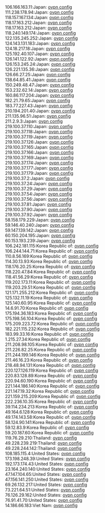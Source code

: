 106.166.163.11:Japan: [ovpn config](vpn/106_166_163_11.ovpn)  
111.238.178.94:Japan: [ovpn config](vpn/111_238_178_94.ovpn)  
118.157.167.134:Japan: [ovpn config](vpn/118_157_167_134.ovpn)  
118.17.163.212:Japan: [ovpn config](vpn/118_17_163_212.ovpn)  
118.17.163.212:Japan: [ovpn config](vpn/118_17_163_212.ovpn)  
118.240.149.174:Japan: [ovpn config](vpn/118_240_149_174.ovpn)  
122.135.245.252:Japan: [ovpn config](vpn/122_135_245_252.ovpn)  
124.143.131.183:Japan: [ovpn config](vpn/124_143_131_183.ovpn)  
124.18.217.18:Japan: [ovpn config](vpn/124_18_217_18.ovpn)  
125.192.40.107:Japan: [ovpn config](vpn/125_192_40_107.ovpn)  
126.141.122.92:Japan: [ovpn config](vpn/126_141_122_92.ovpn)  
126.153.245.24:Japan: [ovpn config](vpn/126_153_245_24.ovpn)  
126.221.135.36:Japan: [ovpn config](vpn/126_221_135_36.ovpn)  
126.66.27.25:Japan: [ovpn config](vpn/126_66_27_25.ovpn)  
138.64.85.41:Japan: [ovpn config](vpn/138_64_85_41.ovpn)  
150.249.48.47:Japan: [ovpn config](vpn/150_249_48_47.ovpn)  
153.232.62.14:Japan: [ovpn config](vpn/153_232_62_14.ovpn)  
160.86.117.204:Japan: [ovpn config](vpn/160_86_117_204.ovpn)  
182.21.79.65:Japan: [ovpn config](vpn/182_21_79_65.ovpn)  
183.77.227.43:Japan: [ovpn config](vpn/183_77_227_43.ovpn)  
210.194.201.40:Japan: [ovpn config](vpn/210_194_201_40.ovpn)  
211.135.96.51:Japan: [ovpn config](vpn/211_135_96_51.ovpn)  
211.2.9.3:Japan: [ovpn config](vpn/211_2_9_3.ovpn)  
219.100.37.110:Japan: [ovpn config](vpn/219_100_37_110.ovpn)  
219.100.37.118:Japan: [ovpn config](vpn/219_100_37_118.ovpn)  
219.100.37.119:Japan: [ovpn config](vpn/219_100_37_119.ovpn)  
219.100.37.126:Japan: [ovpn config](vpn/219_100_37_126.ovpn)  
219.100.37.165:Japan: [ovpn config](vpn/219_100_37_165.ovpn)  
219.100.37.166:Japan: [ovpn config](vpn/219_100_37_166.ovpn)  
219.100.37.169:Japan: [ovpn config](vpn/219_100_37_169.ovpn)  
219.100.37.174:Japan: [ovpn config](vpn/219_100_37_174.ovpn)  
219.100.37.177:Japan: [ovpn config](vpn/219_100_37_177.ovpn)  
219.100.37.179:Japan: [ovpn config](vpn/219_100_37_179.ovpn)  
219.100.37.2:Japan: [ovpn config](vpn/219_100_37_2.ovpn)  
219.100.37.24:Japan: [ovpn config](vpn/219_100_37_24.ovpn)  
219.100.37.29:Japan: [ovpn config](vpn/219_100_37_29.ovpn)  
219.100.37.54:Japan: [ovpn config](vpn/219_100_37_54.ovpn)  
219.100.37.56:Japan: [ovpn config](vpn/219_100_37_56.ovpn)  
219.100.37.81:Japan: [ovpn config](vpn/219_100_37_81.ovpn)  
219.100.37.90:Japan: [ovpn config](vpn/219_100_37_90.ovpn)  
219.100.37.92:Japan: [ovpn config](vpn/219_100_37_92.ovpn)  
58.158.179.229:Japan: [ovpn config](vpn/58_158_179_229.ovpn)  
59.146.40.240:Japan: [ovpn config](vpn/59_146_40_240.ovpn)  
59.147.139.142:Japan: [ovpn config](vpn/59_147_139_142.ovpn)  
60.150.204.195:Japan: [ovpn config](vpn/60_150_204_195.ovpn)  
60.153.193.239:Japan: [ovpn config](vpn/60_153_193_239.ovpn)  
106.242.181.115:Korea Republic of: [ovpn config](vpn/106_242_181_115.ovpn)  
106.244.144.71:Korea Republic of: [ovpn config](vpn/106_244_144_71.ovpn)  
110.8.56.169:Korea Republic of: [ovpn config](vpn/110_8_56_169.ovpn)  
114.30.13.93:Korea Republic of: [ovpn config](vpn/114_30_13_93.ovpn)  
118.176.20.25:Korea Republic of: [ovpn config](vpn/118_176_20_25.ovpn)  
118.220.47.84:Korea Republic of: [ovpn config](vpn/118_220_47_84.ovpn)  
118.41.56.29:Korea Republic of: [ovpn config](vpn/118_41_56_29.ovpn)  
119.202.173.11:Korea Republic of: [ovpn config](vpn/119_202_173_11.ovpn)  
119.203.29.51:Korea Republic of: [ovpn config](vpn/119_203_29_51.ovpn)  
121.171.255.212:Korea Republic of: [ovpn config](vpn/121_171_255_212.ovpn)  
125.132.11.19:Korea Republic of: [ovpn config](vpn/125_132_11_19.ovpn)  
125.140.60.95:Korea Republic of: [ovpn config](vpn/125_140_60_95.ovpn)  
14.6.91.70:Korea Republic of: [ovpn config](vpn/14_6_91_70.ovpn)  
175.194.36.183:Korea Republic of: [ovpn config](vpn/175_194_36_183.ovpn)  
175.198.56.104:Korea Republic of: [ovpn config](vpn/175_198_56_104.ovpn)  
175.209.223.72:Korea Republic of: [ovpn config](vpn/175_209_223_72.ovpn)  
182.221.115.232:Korea Republic of: [ovpn config](vpn/182_221_115_232.ovpn)  
183.99.33.16:Korea Republic of: [ovpn config](vpn/183_99_33_16.ovpn)  
1.215.27.34:Korea Republic of: [ovpn config](vpn/1_215_27_34.ovpn)  
211.208.98.105:Korea Republic of: [ovpn config](vpn/211_208_98_105.ovpn)  
211.226.82.25:Korea Republic of: [ovpn config](vpn/211_226_82_25.ovpn)  
211.244.199.146:Korea Republic of: [ovpn config](vpn/211_244_199_146.ovpn)  
211.46.16.23:Korea Republic of: [ovpn config](vpn/211_46_16_23.ovpn)  
218.48.94.131:Korea Republic of: [ovpn config](vpn/218_48_94_131.ovpn)  
220.127.126.119:Korea Republic of: [ovpn config](vpn/220_127_126_119.ovpn)  
220.83.128.89:Korea Republic of: [ovpn config](vpn/220_83_128_89.ovpn)  
220.94.60.190:Korea Republic of: [ovpn config](vpn/220_94_60_190.ovpn)  
221.144.186.140:Korea Republic of: [ovpn config](vpn/221_144_186_140.ovpn)  
221.147.19.32:Korea Republic of: [ovpn config](vpn/221_147_19_32.ovpn)  
221.159.215.209:Korea Republic of: [ovpn config](vpn/221_159_215_209.ovpn)  
222.236.10.35:Korea Republic of: [ovpn config](vpn/222_236_10_35.ovpn)  
39.114.234.213:Korea Republic of: [ovpn config](vpn/39_114_234_213.ovpn)  
49.164.6.128:Korea Republic of: [ovpn config](vpn/49_164_6_128.ovpn)  
49.174.143.58:Korea Republic of: [ovpn config](vpn/49_174_143_58.ovpn)  
58.124.90.141:Korea Republic of: [ovpn config](vpn/58_124_90_141.ovpn)  
59.12.83.9:Korea Republic of: [ovpn config](vpn/59_12_83_9.ovpn)  
59.20.187.60:Korea Republic of: [ovpn config](vpn/59_20_187_60.ovpn)  
119.76.29.210:Thailand: [ovpn config](vpn/119_76_29_210.ovpn)  
49.228.239.219:Thailand: [ovpn config](vpn/49_228_239_219.ovpn)  
49.228.244.142:Thailand: [ovpn config](vpn/49_228_244_142.ovpn)  
108.185.115.4:United States: [ovpn config](vpn/108_185_115_4.ovpn)  
173.198.248.39:United States: [ovpn config](vpn/173_198_248_39.ovpn)  
192.173.174.43:United States: [ovpn config](vpn/192_173_174_43.ovpn)  
23.164.240.140:United States: [ovpn config](vpn/23_164_240_140.ovpn)  
47.147.104.65:United States: [ovpn config](vpn/47_147_104_65.ovpn)  
47.156.141.250:United States: [ovpn config](vpn/47_156_141_250.ovpn)  
69.26.132.217:United States: [ovpn config](vpn/69_26_132_217.ovpn)  
73.221.64.51:United States: [ovpn config](vpn/73_221_64_51.ovpn)  
76.126.29.162:United States: [ovpn config](vpn/76_126_29_162.ovpn)  
76.91.41.70:United States: [ovpn config](vpn/76_91_41_70.ovpn)  
14.186.66.183:Viet Nam: [ovpn config](vpn/14_186_66_183.ovpn)  
